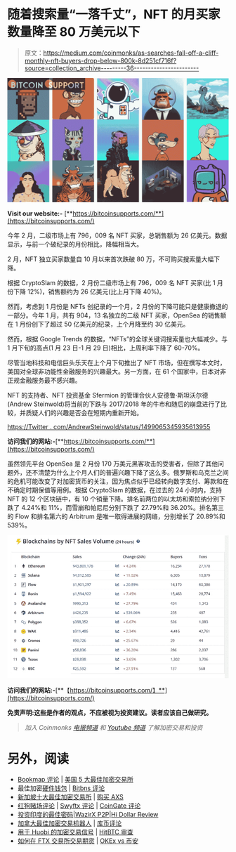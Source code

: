 # 随着搜索量“一落千丈”，NFT 的月买家数量降至 80 万美元以下

> 原文：<https://medium.com/coinmonks/as-searches-fall-off-a-cliff-monthly-nft-buyers-drop-below-800k-8d251cf716f?source=collection_archive---------36----------------------->

![](img/088b9ed2ab96bee95366f7a19aecb988.png)

**Visit our website:-** [**https://bitcoinsupports.com/**](https://bitcoinsupports.com/)

今年 2 月，二级市场上有 796，009 名 NFT 买家，总销售额为 26 亿美元。数据显示，与前一个破纪录的月份相比，降幅相当大。

2 月，NFT 独立买家数量自 10 月以来首次跌破 80 万，不可购买搜索量大幅下降。

根据 CryptoSlam 的数据，2 月份二级市场上有 796，009 名 NFT 买家(比 1 月份下降 12%)，销售额约为 26 亿美元(比上月下降 40%)。

然而，考虑到 1 月份是 NFTs 创纪录的一个月，2 月份的下降可能只是健康撤退的一部分。今年 1 月，共有 904，13 名独立的二级 NFT 买家，OpenSea 的销售额在 1 月份创下了超过 50 亿美元的纪录，上个月降至约 30 亿美元。

然而，根据 Google Trends 的数据，“NFTs”的全球关键词搜索量也大幅减少。与 1 月下旬的高点(1 月 23 日-1 月 29 日)相比，上周利率下降了 60-70%。

尽管当地科技和电信巨头乐天在上个月下旬推出了 NFT 市场，但在撰写本文时，美国对全球非功能性金融服务的兴趣最大。另一方面，在 61 个国家中，日本对非正规金融服务最不感兴趣。

NFT 的支持者、NFT 投资基金 Sfermion 的管理合伙人安德鲁·斯坦沃尔德(Andrew Steinwold)将当前的下跌与 2017/2018 年的牛市和随后的崩盘进行了比较，并质疑人们的兴趣是否会在短期内重新开始。

[https://Twitter . com/AndrewSteinwold/status/1499065345935613955](https://twitter.com/AndrewSteinwold/status/1499065345935613955)

**访问我们的网站:-**[**https://bitcoinsupports.com/**](https://bitcoinsupports.com/)

虽然领先平台 OpenSea 是 2 月份 170 万美元黑客攻击的受害者，但除了其他问题外，还不清楚为什么上个月人们的普遍兴趣下降了这么多。俄罗斯和乌克兰之间的危机可能改变了对加密货币的关注，因为焦点似乎已经转向数字支付、筹款和在不确定时期保值等用例。根据 CryptoSlam 的数据，在过去的 24 小时内，支持 NFT 的 12 个区块链中，有 10 个销量下降。排名前两位的以太坊和索拉纳分别下跌了 4.24%和 11%，而雪崩和帕尼尼分别下跌了 27.79%和 36.20%。排名第三的 Flow 和排名第六的 Arbitrum 是唯一取得进展的网络，分别增长了 20.89%和 539%。

![](img/49ff6ff8ae4eefc0d627990c2fb6c6e2.png)

**访问我们的网站:-**[**【https://bitcoinsupports.com/】**](https://bitcoinsupports.com/)

**免责声明:这些是作者的观点，不应被视为投资建议。读者应该自己做研究。**

> *加入 Coinmonks* [*电报频道*](https://t.me/coincodecap) *和* [*Youtube 频道*](https://www.youtube.com/c/coinmonks/videos) *了解加密交易和投资*

# 另外，阅读

*   [Bookmap 评论](https://coincodecap.com/bookmap-review-2021-best-trading-software) | [美国 5 大最佳加密交易所](https://coincodecap.com/crypto-exchange-usa)
*   最佳加密[硬件钱包](/coinmonks/hardware-wallets-dfa1211730c6) | [Bitbns 评论](/coinmonks/bitbns-review-38256a07e161)
*   [新加坡十大最佳加密交易所](https://coincodecap.com/crypto-exchange-in-singapore) | [购买 AXS](https://coincodecap.com/buy-axs-token)
*   [红狗赌场评论](https://coincodecap.com/red-dog-casino-review) | [Swyftx 评论](https://coincodecap.com/swyftx-review) | [CoinGate 评论](https://coincodecap.com/coingate-review)
*   [投资印度的最佳密码](https://coincodecap.com/best-crypto-to-invest-in-india-in-2021)|[WazirX P2P](https://coincodecap.com/wazirx-p2p)|[Hi Dollar Review](https://coincodecap.com/hi-dollar-review)
*   [加拿大最佳加密交易机器人](https://coincodecap.com/5-best-crypto-trading-bots-in-canada) | [库币评论](https://coincodecap.com/kucoin-review)
*   [用于 Huobi 的加密交易信号](https://coincodecap.com/huobi-crypto-trading-signals) | [HitBTC 审查](/coinmonks/hitbtc-review-c5143c5d53c2)
*   [如何在 FTX 交易所交易期货](https://coincodecap.com/ftx-futures-trading) | [OKEx vs 币安](https://coincodecap.com/okex-vs-binance)